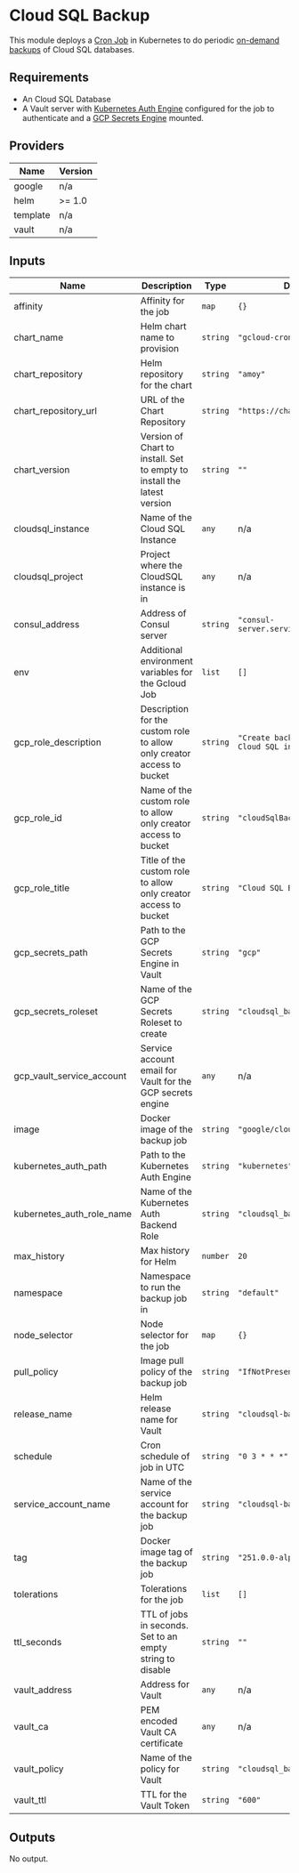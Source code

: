 # Cloud SQL Backup

This module deploys a
[Cron Job](https://kubernetes.io/docs/concepts/workloads/controllers/cron-jobs/) in Kubernetes to
do periodic
[on-demand backups](https://cloud.google.com/sql/docs/postgres/backup-recovery/backing-up#on-demand)
of Cloud SQL databases.

## Requirements

- An Cloud SQL Database
- A Vault server with [Kubernetes Auth Engine](https://www.vaultproject.io/docs/auth/kubernetes.html)
    configured for the job to authenticate and a
    [GCP Secrets Engine](https://www.vaultproject.io/docs/secrets/gcp/index.html) mounted.

## Providers

| Name | Version |
|------|---------|
| google | n/a |
| helm | >= 1.0 |
| template | n/a |
| vault | n/a |

## Inputs

| Name | Description | Type | Default | Required |
|------|-------------|------|---------|:-----:|
| affinity | Affinity for the job | `map` | `{}` | no |
| chart\_name | Helm chart name to provision | `string` | `"gcloud-cron"` | no |
| chart\_repository | Helm repository for the chart | `string` | `"amoy"` | no |
| chart\_repository\_url | URL of the Chart Repository | `string` | `"https://charts.amoy.ai"` | no |
| chart\_version | Version of Chart to install. Set to empty to install the latest version | `string` | `""` | no |
| cloudsql\_instance | Name of the Cloud SQL Instance | `any` | n/a | yes |
| cloudsql\_project | Project where the CloudSQL instance is in | `any` | n/a | yes |
| consul\_address | Address of Consul server | `string` | `"consul-server.service.consul:8500"` | no |
| env | Additional environment variables for the Gcloud Job | `list` | `[]` | no |
| gcp\_role\_description | Description for the custom role to allow only creator access to bucket | `string` | `"Create backup runs for Cloud SQL instances."` | no |
| gcp\_role\_id | Name of the custom role to allow only creator access to bucket | `string` | `"cloudSqlBackup"` | no |
| gcp\_role\_title | Title of the custom role to allow only creator access to bucket | `string` | `"Cloud SQL Backup Creator"` | no |
| gcp\_secrets\_path | Path to the GCP Secrets Engine in Vault | `string` | `"gcp"` | no |
| gcp\_secrets\_roleset | Name of the GCP Secrets Roleset to create | `string` | `"cloudsql_backup"` | no |
| gcp\_vault\_service\_account | Service account email for Vault for the GCP secrets engine | `any` | n/a | yes |
| image | Docker image of the backup job | `string` | `"google/cloud-sdk"` | no |
| kubernetes\_auth\_path | Path to the Kubernetes Auth Engine | `string` | `"kubernetes"` | no |
| kubernetes\_auth\_role\_name | Name of the Kubernetes Auth Backend Role | `string` | `"cloudsql_backup"` | no |
| max\_history | Max history for Helm | `number` | `20` | no |
| namespace | Namespace to run the backup job in | `string` | `"default"` | no |
| node\_selector | Node selector for the job | `map` | `{}` | no |
| pull\_policy | Image pull policy of the backup job | `string` | `"IfNotPresent"` | no |
| release\_name | Helm release name for Vault | `string` | `"cloudsql-backup"` | no |
| schedule | Cron schedule of job in UTC | `string` | `"0 3 * * *"` | no |
| service\_account\_name | Name of the service account for the backup job | `string` | `"cloudsql-backup"` | no |
| tag | Docker image tag of the backup job | `string` | `"251.0.0-alpine"` | no |
| tolerations | Tolerations for the job | `list` | `[]` | no |
| ttl\_seconds | TTL of jobs in seconds. Set to an empty string to disable | `string` | `""` | no |
| vault\_address | Address for Vault | `any` | n/a | yes |
| vault\_ca | PEM encoded Vault CA certificate | `any` | n/a | yes |
| vault\_policy | Name of the policy for Vault | `string` | `"cloudsql_backup"` | no |
| vault\_ttl | TTL for the Vault Token | `string` | `"600"` | no |

## Outputs

No output.
